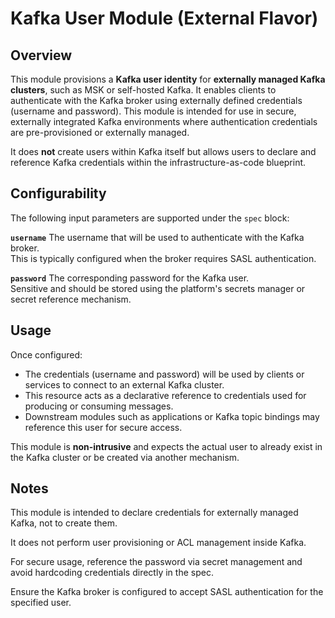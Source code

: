 # Kafka User Module (External Flavor)

## Overview

This module provisions a **Kafka user identity** for **externally managed Kafka clusters**, such as MSK or self-hosted Kafka. It enables clients to authenticate with the Kafka broker using externally defined credentials (username and password). This module is intended for use in secure, externally integrated Kafka environments where authentication credentials are pre-provisioned or externally managed.

It does **not** create users within Kafka itself but allows users to declare and reference Kafka credentials within the infrastructure-as-code blueprint.

## Configurability

The following input parameters are supported under the `spec` block:

**`username`** 
The username that will be used to authenticate with the Kafka broker.  
This is typically configured when the broker requires SASL authentication.

**`password`** 
The corresponding password for the Kafka user.  
Sensitive and should be stored using the platform's secrets manager or secret reference mechanism.

## Usage

Once configured:

- The credentials (username and password) will be used by clients or services to connect to an external Kafka cluster.
- This resource acts as a declarative reference to credentials used for producing or consuming messages.
- Downstream modules such as applications or Kafka topic bindings may reference this user for secure access.

This module is **non-intrusive** and expects the actual user to already exist in the Kafka cluster or be created via another mechanism.

## Notes
This module is intended to declare credentials for externally managed Kafka, not to create them.

It does not perform user provisioning or ACL management inside Kafka.

For secure usage, reference the password via secret management and avoid hardcoding credentials directly in the spec.

Ensure the Kafka broker is configured to accept SASL authentication for the specified user.

